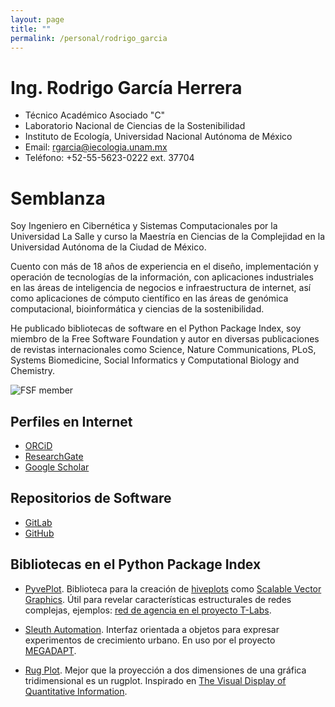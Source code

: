 ```yaml
---
layout: page
title: ""
permalink: /personal/rodrigo_garcia
---
```


# Ing. Rodrigo García Herrera

- Técnico Académico Asociado "C"
- Laboratorio Nacional de Ciencias de la Sostenibilidad
- Instituto de Ecología, Universidad Nacional Autónoma de México
- Email: rgarcia@iecologia.unam.mx
- Teléfono: +52-55-5623-0222 ext. 37704

# Semblanza

Soy Ingeniero en Cibernética y Sistemas Computacionales por la Universidad La Salle y 
curso la Maestría en Ciencias de la Complejidad en la Universidad Autónoma de la Ciudad de México.
 
Cuento con más de 18 años de experiencia en el diseño, implementación
y operación de tecnologías de la información, con aplicaciones
industriales en las áreas de inteligencia de negocios e
infraestructura de internet, así como aplicaciones de cómputo
científico en las áreas de genómica computacional, bioinformática y
ciencias de la sostenibilidad.
 
He publicado bibliotecas de software en el Python Package Index, soy
miembro de la Free Software Foundation y autor en diversas
publicaciones de revistas internacionales como Science, Nature
Communications, PLoS, Systems Biomedicine, Social Informatics y
Computational Biology and Chemistry.

![FSF member](https://static.fsf.org/nosvn/associate/crm/6274.png)

## Perfiles en Internet
- [ORCiD](http://orcid.org/0000-0002-7972-5746)
- [ResearchGate](https://www.researchgate.net/profile/Rodrigo_Garcia-Herrera)
- [Google Scholar](https://scholar.google.com.mx/citations?user=aLFvcZQAAAAJ)

## Repositorios de Software
- [GitLab](https://gitlab.com/rgarcia-herrera)
- [GitHub](https://github.com/rgarcia-herrera)

## Bibliotecas en el Python Package Index

 - [PyvePlot](https://pypi.org/project/pyveplot/). Biblioteca para la creación de [hiveplots](http://hiveplot.com/) como [Scalable Vector Graphics](https://www.w3.org/Graphics/SVG/). Útil para revelar características estructurales de redes complejas, ejemplos: [red de agencia en el proyecto T-Labs](https://github.com/sostenibilidad-unam/tlabs/tree/master/hiveplot).
 
 - [Sleuth Automation](https://pypi.org/project/sleuth-automation/). Interfaz orientada a objetos para expresar experimentos de crecimiento urbano. En uso por el proyecto [MEGADAPT](http://megadapt.weebly.com/).

 - [Rug Plot](https://pypi.org/project/rugplot/). Mejor que la proyección a dos dimensiones de una gráfica tridimensional es un rugplot. Inspirado en [The Visual Display of Quantitative Information](https://www.edwardtufte.com/tufte/books_vdqi).
